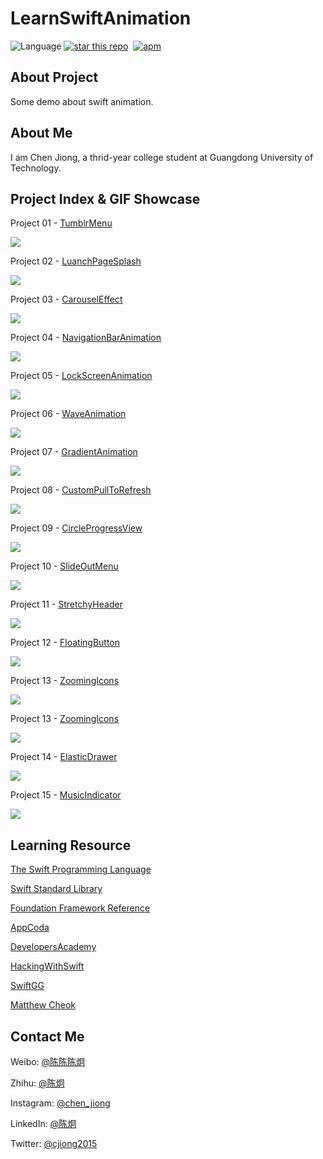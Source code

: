 # LearnSwiftAnimation

![Language](https://img.shields.io/badge/language-Swift-orange.svg) [![star this repo](http://github-svg-buttons.herokuapp.com/star.svg?user=cjiong&repo=LearnSwiftAnimation&style=flat&background=1081C1)](https://github.com/cjiong/LearnSwiftAnimation)  [![apm](https://img.shields.io/apm/l/vim-mode.svg?maxAge=2592000)]()

## About Project

Some demo about swift animation.

## About Me

I am Chen Jiong, a thrid-year college student at Guangdong University of Technology.

## Project Index & GIF Showcase

Project 01 - [TumblrMenu](https://github.com/cjiong/LearnSwiftAnimation/tree/master/Project%2001%20-%20TumblrMenu)

![](https://github.com/cjiong/LearnSwiftAnimation/blob/master/Project%2001%20-%20TumblrMenu/TumblrMenu.gif)

Project 02 - [LuanchPageSplash](https://github.com/cjiong/LearnSwiftAnimation/tree/master/Project%2002%20-%20LuanchPageSplash)

![](https://github.com/cjiong/LearnSwiftAnimation/blob/master/Project%2002%20-%20LuanchPageSplash/LuanchPageSplash.gif)

Project 03 - [CarouselEffect](https://github.com/cjiong/LearnSwiftAnimation/tree/master/Project%2003%20-%20CarouselEffect)

![](https://github.com/cjiong/LearnSwiftAnimation/blob/master/Project%2003%20-%20CarouselEffect/CarouselEffect.gif)

Project 04 - [NavigationBarAnimation](https://github.com/cjiong/LearnSwiftAnimation/tree/master/Project%2004%20-%20NavigationBarAnimation)

![](https://github.com/cjiong/LearnSwiftAnimation/blob/master/Project%2004%20-%20NavigationBarAnimation/NavigationBarAnimation.gif)

Project 05 - [LockScreenAnimation](https://github.com/cjiong/LearnSwiftAnimation/tree/master/Project%2005%20-%20LockScreenAnimation)

![](https://github.com/cjiong/LearnSwiftAnimation/blob/master/Project%2005%20-%20LockScreenAnimation/LockScreenAnimation.gif)

Project 06 - [WaveAnimation](https://github.com/cjiong/LearnSwiftAnimation/tree/master/Project%2006%20-%20WaveAnimation)

![](https://github.com/cjiong/LearnSwiftAnimation/blob/master/Project%2006%20-%20WaveAnimation/WaveAnimation.gif)

Project 07 - [GradientAnimation](https://github.com/cjiong/LearnSwiftAnimation/tree/master/Project%2007%20-%20GradientAnimation)

![](https://github.com/cjiong/LearnSwiftAnimation/blob/master/Project%2007%20-%20GradientAnimation/GradientAnimation.gif)

Project 08 - [CustomPullToRefresh](https://github.com/cjiong/LearnSwiftAnimation/tree/master/Project%2008%20-%20CustomPullToRefresh)

![](https://github.com/cjiong/LearnSwiftAnimation/blob/master/Project%2008%20-%20CustomPullToRefresh/CustomPullToRefresh.gif)

Project 09 - [CircleProgressView](https://github.com/cjiong/LearnSwiftAnimation/tree/master/Project%2009%20-%20CircleProgressView)

![](https://github.com/cjiong/LearnSwiftAnimation/blob/master/Project%2009%20-%20CircleProgressView/CircleProgressView.gif)

Project 10 - [SlideOutMenu](https://github.com/cjiong/LearnSwiftAnimation/tree/master/Project%2010%20-%20SlideOutMenu)

![](https://github.com/cjiong/LearnSwiftAnimation/blob/master/Project%2010%20-%20SlideOutMenu/SlideOutMenu.gif)

Project 11 - [StretchyHeader](https://github.com/cjiong/LearnSwiftAnimation/tree/master/Project%2011%20-%20StretchyHeader)

![](https://github.com/cjiong/LearnSwiftAnimation/blob/master/Project%2011%20-%20StretchyHeader/StretchyHeader.gif)

Project 12 - [FloatingButton](https://github.com/cjiong/LearnSwiftAnimation/tree/master/Project%2012%20-%20FloatingButton)

![](https://github.com/cjiong/LearnSwiftAnimation/blob/master/Project%2012%20-%20FloatingButton/FloatingButton.gif)

Project 13 - [ZoomingIcons](https://github.com/cjiong/LearnSwiftAnimation/tree/master/Project%2013%20-%20ZoomingIcons)

![](https://github.com/cjiong/LearnSwiftAnimation/blob/master/Project%2013%20-%20ZoomingIcons/ZoomingIcons.gif)

Project 13 - [ZoomingIcons](https://github.com/cjiong/LearnSwiftAnimation/tree/master/Project%2013%20-%20ZoomingIcons)

![](https://github.com/cjiong/LearnSwiftAnimation/blob/master/Project%2013%20-%20ZoomingIcons/ZoomingIcons.gif)

Project 14 - [ElasticDrawer](https://github.com/cjiong/LearnSwiftAnimation/tree/master/Project%2014%20-%20ElasticDrawer)

![](https://github.com/cjiong/LearnSwiftAnimation/blob/master/Project%2014%20-%20ElasticDrawer/ElasticDrawer.gif)

Project 15 - [MusicIndicator](https://github.com/cjiong/LearnSwiftAnimation/tree/master/Project%2015%20-%20MusicIndicator)

![](https://github.com/cjiong/LearnSwiftAnimation/blob/master/Project%2015%20-%20MusicIndicator/MusicIndicator.gif)


## Learning Resource

[The Swift Programming Language](https://developer.apple.com/library/prerelease/content/documentation/Swift/Conceptual/Swift_Programming_Language/index.html)

[Swift Standard Library](https://developer.apple.com/reference/swift)

[Foundation Framework Reference](https://developer.apple.com/library/ios/documentation/Cocoa/Reference/Foundation/ObjC_classic/index.html#classes)

[AppCoda](http://www.appcoda.com/)

[DevelopersAcademy](http://developersacademy.io/blog/)

[HackingWithSwift](https://www.hackingwithswift.com/)

[SwiftGG](http://swift.gg)

[Matthew Cheok](http://blog.matthewcheok.com/)

## Contact Me

Weibo: [@陈陈陈炯](http://weibo.com/u/2415589437)

Zhihu: [@陈炯](https://www.zhihu.com/people/chen-jiong-52-35)

Instagram: [@chen_jiong](https://www.instagram.com/chen_jiong)

LinkedIn: [@陈炯](https://www.linkedin.com/in/%E7%82%AF-%E9%99%88-17a831b7)

Twitter: [@cjiong2015](https://twitter.com/cjiong2015)
## 


